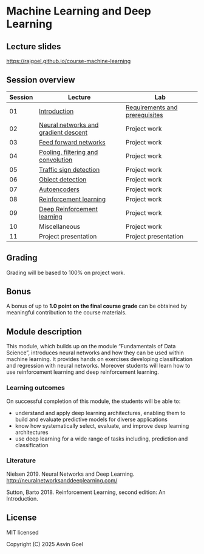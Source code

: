 # Machine Learning and Deep Learning

## Lecture slides

https://rajgoel.github.io/course-machine-learning

## Session overview

| Session | Lecture                                                                                               | Lab             |
|---------|-------------------------------------------------------------------------------------------------------|-----------------|
| 01      | [Introduction](https://rajgoel.github.io/course-machine-learning/?topic=01-lecture)                   | [Requirements and prerequisites](https://rajgoel.github.io/course-machine-learning/?topic=01-lab)    |
| 02      | [Neural networks and gradient descent](https://rajgoel.github.io/course-machine-learning/?topic=02-lecture)                | Project work    |
| 03      | [Feed forward networks](https://rajgoel.github.io/course-machine-learning/?topic=03-lecture)          | Project work    |
| 04      | [Pooling, filtering and convolution](https://rajgoel.github.io/course-machine-learning/?topic=04-lecture) | Project work    |
| 05      | [Traffic sign detection](https://rajgoel.github.io/course-machine-learning/?topic=05-lecture)  | Project work    |
| 06      | [Object detection](https://rajgoel.github.io/course-machine-learning/?topic=07-lecture)               | Project work    |
| 07      | [Autoencoders](https://rajgoel.github.io/course-machine-learning/?topic=07-lecture)               | Project work    |
| 08      | [Reinforcement learning](https://rajgoel.github.io/course-machine-learning/?topic=08-lecture)         | Project work    |
| 09      | [Deep Reinforcement learning](https://rajgoel.github.io/course-machine-learning/?topic=09-lecture)         | Project work    |
| 10      | Miscellaneous            | Project work         |
| 11      | Project presentation     | Project presentation |

## Grading

Grading will be based to 100% on project work.

## Bonus

A bonus of up to **1.0 point on the final course grade** can be obtained by meaningful contribution to the course materials. 

## Module description

This module, which builds up on the module “Fundamentals of Data Science”, introduces neural networks and how they can be used within machine learning. It provides hands on exercises developing classification and regression with neural networks. Moreover students will learn how to use reinforcement learning and deep reinforcement learning.

### Learning outcomes

On successful completion of this module, the students will be able to:

- understand and apply deep learning architectures, enabling them to build
and evaluate predictive models for diverse applications
- know how systematically select, evaluate, and improve deep learning
architectures
- use deep learning for a wide range of tasks including, prediction and
classification

### Literature

Nielsen 2019. Neural Networks and Deep Learning. http://neuralnetworksanddeeplearning.com/

Sutton, Barto 2018. Reinforcement Learning, second edition: An Introduction.

## License

MIT licensed

Copyright (C) 2025 Asvin Goel

